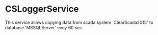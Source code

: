 # CSLoggerService
This service allows copying data from scada system 'ClearScada2015' to database 'MSSQLServer' evey 60 sec. 
